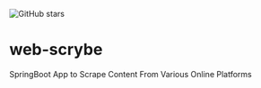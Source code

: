 ![GitHub stars](https://img.shields.io/github/stars/r7b7/web-scrybe?style=social)


# web-scrybe
SpringBoot App to Scrape Content From Various Online Platforms
